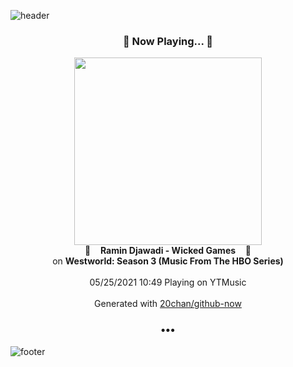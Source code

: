 ![header](https://capsule-render.vercel.app/api?type=wave&height=170&section=header&text=Hi.%20I'm%20SHIFT&fontColor=090707&fontAlignX=45&fontAlignY=65&fontSize=100)

<h3 align="center">🎵 Now Playing... 🎵</h3>
<p align="center">
  <a href="https://music.youtube.com/watch?v=sHgccQQVVHo">
    <img width="300" src="https://lh3.googleusercontent.com/Eukw6itGkS_bkqF3grTTsowhjbXE02v-qmtCy-rEpgXICdXNC6Ri-wg8jkISopc59QwrII9UYBES8-2W">
  </a>
  <br>
  🎵&nbsp&nbsp&nbsp <b>Ramin Djawadi - Wicked Games</b> &nbsp&nbsp&nbsp🎵
  <br>
  on <b>Westworld: Season 3 (Music From The HBO Series)</b>
  
  <br />
  <br />
  05/25/2021 10:49 Playing on YTMusic
  <br />
  <br />
  Generated with <a href="https://github.com/20chan/github-now">20chan/github-now</a>
</p>

<h3 align="center">•••</h3>

![footer](https://capsule-render.vercel.app/api?type=wave&height=150&section=footer)
